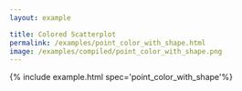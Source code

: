 ```yaml
---
layout: example

title: Colored Scatterplot
permalink: /examples/point_color_with_shape.html
image: /examples/compiled/point_color_with_shape.png
---
```




{% include example.html spec='point_color_with_shape'%}
